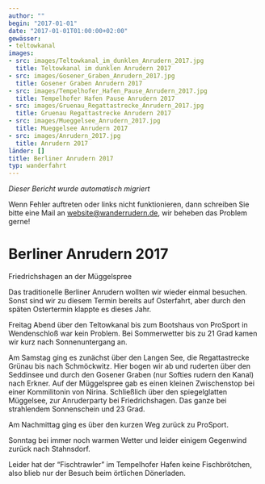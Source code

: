 ```yaml
---
author: ""
begin: "2017-01-01"
date: "2017-01-01T01:00:00+02:00"
gewässer:
- teltowkanal
images:
- src: images/Teltowkanal_im_dunklen_Anrudern_2017.jpg
  title: Teltowkanal im dunklen Anrudern 2017
- src: images/Gosener_Graben_Anrudern_2017.jpg
  title: Gosener Graben Anrudern 2017
- src: images/Tempelhofer_Hafen_Pause_Anrudern_2017.jpg
  title: Tempelhofer Hafen Pause Anrudern 2017
- src: images/Gruenau_Regattastrecke_Anrudern_2017.jpg
  title: Gruenau Regattastrecke Anrudern 2017
- src: images/Mueggelsee_Anrudern_2017.jpg
  title: Mueggelsee Anrudern 2017
- src: images/Anrudern_2017.jpg
  title: Anrudern 2017
länder: []
title: Berliner Anrudern 2017
typ: wanderfahrt
---
```



*Dieser Bericht wurde automatisch migriert*

Wenn Fehler auftreten oder links nicht funktionieren, dann schreiben Sie bitte eine Mail an website@wanderrudern.de, wir beheben das Problem gerne!



# Berliner Anrudern 2017


Friedrichshagen an der Müggelspree

Das traditionelle Berliner Anrudern wollten wir wieder einmal besuchen. Sonst sind wir zu diesem Termin bereits auf Osterfahrt, aber durch den späten Ostertermin klappte es dieses Jahr.

Freitag Abend über den Teltowkanal bis zum Bootshaus von ProSport in Wendenschloß war kein Problem. Bei Sommerwetter bis zu 21 Grad kamen wir kurz nach Sonnenuntergang an.

Am Samstag ging es zunächst über den Langen See, die Regattastrecke Grünau bis nach Schmöckwitz. Hier bogen wir ab und ruderten über den Seddinsee und durch den Gosener Graben (nur Softies rudern den Kanal) nach Erkner. Auf der Müggelspree gab es einen kleinen Zwischenstop bei einer Kommilitonin von Nirina. Schließlich über den spiegelglatten Müggelsee, zur Anruderparty bei Friedrichshagen. Das ganze bei strahlendem Sonnenschein und 23 Grad.

Am Nachmittag ging es über den kurzen Weg zurück zu ProSport.

Sonntag bei immer noch warmen Wetter und leider einigem Gegenwind zurück nach Stahnsdorf.

Leider hat der “Fischtrawler” im Tempelhofer Hafen keine Fischbrötchen, also blieb nur der Besuch beim örtlichen Dönerladen.